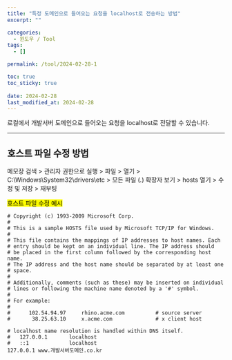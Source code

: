 ```yaml
---
title: "특정 도메인으로 들어오는 요청을 localhost로 전송하는 방법"
excerpt: ""

categories:
  - 윈도우 / Tool
tags:
  - []

permalink: /tool/2024-02-28-1

toc: true
toc_sticky: true
 
date: 2024-02-28
last_modified_at: 2024-02-28
---
```


로컬에서 개발서버 도메인으로 들어오는 요청을 localhost로 전달할 수 있습니다.

---

## 호스트 파일 수정 방법
메모장 검색 > 관리자 권한으로 실행 > 파일 > 열기 > C:\Windows\System32\drivers\etc > 모든 파일 (*.*) 확장자 보기 > hosts 열기 > 수정 및 저장 > 재부팅

<mark>호스트 파일 수정 예시</mark>
```
# Copyright (c) 1993-2009 Microsoft Corp.
#
# This is a sample HOSTS file used by Microsoft TCP/IP for Windows.
#
# This file contains the mappings of IP addresses to host names. Each
# entry should be kept on an individual line. The IP address should
# be placed in the first column followed by the corresponding host name.
# The IP address and the host name should be separated by at least one
# space.
#
# Additionally, comments (such as these) may be inserted on individual
# lines or following the machine name denoted by a '#' symbol.
#
# For example:
#
#      102.54.94.97     rhino.acme.com          # source server
#       38.25.63.10     x.acme.com              # x client host

# localhost name resolution is handled within DNS itself.
#	127.0.0.1       localhost
#	::1             localhost
127.0.0.1 www.개발서버도메인.co.kr
```
